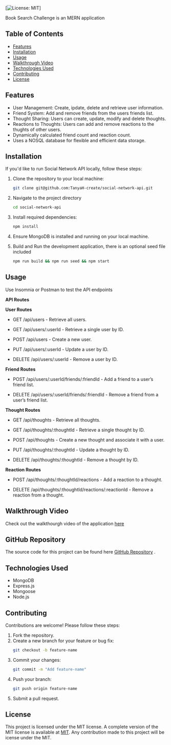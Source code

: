 [![License: MIT](https://img.shields.io/badge/License-MIT-yellow.svg)] 


Book Search Challenge is an MERN application

## Table of Contents
- [Features](#features)
- [Installation](#installation)
- [Usage](#usage)
- [Walkthrough Video](#walkthrough-video)
- [Technologies Used](#technologies-used)
- [Contributing](#contributing)
- [License](#license)


## Features
- User Management: Create, ipdate, delete and retrieve user information.
- Friend System: Add and remove friends from the users friends list.
- Thought Sharing: Users can create, update, modify and delete thoughts.
- Reactions to Thoughts: Users can add and remove reactions to the thughts of other users.
- Dynamically calculated friend count and reaction count.
- Uses a NOSQL database for flexible and efficient data storage.

## Installation
If you'd like to run Social Network API locally, follow these steps:

1. Clone the repository to your local machine:
   ```bash
   git clone git@github.com:TanyaH-create/social-network-api.git
   
2. Navigate to the project directory 
   ```bash
   cd social-network-api

3. Install required dependencies:
   ```bash
   npm install

4. Ensure MongoDB is installed and running on your local machine.
   
5. Build and Run the development application, there is an optional seed file included
   ~~~bash
   npm run build && npm run seed && npm start

   
## Usage
Use Insomnia or Postman to test the API endpoints

**API Routes**

**User Routes**

- GET /api/users - Retrieve all users.

- GET /api/users/:userId - Retrieve a single user by ID.

- POST /api/users - Create a new user.

- PUT /api/users/:userId - Update a user by ID.

- DELETE /api/users/:userId - Remove a user by ID.

**Friend Routes**

- POST /api/users/:userId/friends/:friendId - Add a friend to a user’s friend list.

- DELETE /api/users/:userId/friends/:friendId - Remove a friend from a user’s friend list.

**Thought Routes**

- GET /api/thoughts - Retrieve all thoughts.

- GET /api/thoughts/:thoughtId - Retrieve a single thought by ID.

- POST /api/thoughts - Create a new thought and associate it with a user.

- PUT /api/thoughts/:thoughtId - Update a thought by ID.

- DELETE /api/thoughts/:thoughtId - Remove a thought by ID.

**Reaction Routes**

- POST /api/thoughts/:thoughtId/reactions - Add a reaction to a thought.

- DELETE /api/thoughts/:thoughtId/reactions/:reactionId - Remove a reaction from a thought.

## Walkthrough Video
Check out the walkthourgh video of the application [here](https://drive.google.com/file/d/1miIFseOapcndOhxYJCL-vvo6robPhwkn/view?usp=drive_link)   


## GitHub Repository
The source code for this project can be found here [GitHub Repository](https://github.com/TanyaH-create/social-network-api) .

## Technologies Used
- MongoDB
- Express.js
- Mongoose
- Node.js 

## Contributing
Contributions are welcome! Please follow these steps:
1.	Fork the repository.
2.	Create a new branch for your feature or bug fix:
    ```bash
    git checkout -b feature-name
3.	Commit your changes:
    ```bash
    git commit -m "Add feature-name"
4.	Push your branch:
    ```bash
    git push origin feature-name
5.	Submit a pull request.

  
## License
This project is licensed under the MIT license. A complete version of the MIT license is available at [MIT](https://opensource.org/licenses/MIT).
Any contribution made to this project will be icense under the MIT.
 

